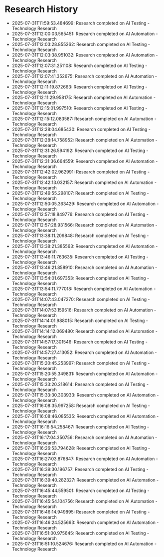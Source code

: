 # Research History

- 2025-07-31T11:59:53.484699: Research completed on AI Testing - Technology Research
- 2025-07-31T12:00:03.565451: Research completed on AI Automation - Technology Research
- 2025-07-31T12:03:28.855262: Research completed on AI Testing - Technology Research
- 2025-07-31T12:03:38.951032: Research completed on AI Automation - Technology Research
- 2025-07-31T12:07:31.251108: Research completed on AI Testing - Technology Research
- 2025-07-31T12:07:41.352675: Research completed on AI Automation - Technology Research
- 2025-07-31T12:11:19.872663: Research completed on AI Testing - Technology Research
- 2025-07-31T12:11:29.958175: Research completed on AI Automation - Technology Research
- 2025-07-31T12:15:01.997510: Research completed on AI Testing - Technology Research
- 2025-07-31T12:15:12.083587: Research completed on AI Automation - Technology Research
- 2025-07-31T12:28:04.685430: Research completed on AI Testing - Technology Research
- 2025-07-31T12:28:14.758952: Research completed on AI Automation - Technology Research
- 2025-07-31T12:31:26.594192: Research completed on AI Testing - Technology Research
- 2025-07-31T12:31:36.664559: Research completed on AI Automation - Technology Research
- 2025-07-31T12:42:02.962991: Research completed on AI Testing - Technology Research
- 2025-07-31T12:42:13.032157: Research completed on AI Automation - Technology Research
- 2025-07-31T12:49:55.298107: Research completed on AI Testing - Technology Research
- 2025-07-31T12:50:05.363429: Research completed on AI Automation - Technology Research
- 2025-07-31T12:57:18.849776: Research completed on AI Testing - Technology Research
- 2025-07-31T12:57:28.931566: Research completed on AI Automation - Technology Research
- 2025-07-31T13:38:11.209848: Research completed on AI Testing - Technology Research
- 2025-07-31T13:38:21.385563: Research completed on AI Automation - Technology Research
- 2025-07-31T13:46:11.763635: Research completed on AI Testing - Technology Research
- 2025-07-31T13:46:21.858910: Research completed on AI Automation - Technology Research
- 2025-07-31T13:54:01.697353: Research completed on AI Testing - Technology Research
- 2025-07-31T13:54:11.777018: Research completed on AI Automation - Technology Research
- 2025-07-31T14:07:43.047270: Research completed on AI Testing - Technology Research
- 2025-07-31T14:07:53.159516: Research completed on AI Automation - Technology Research
- 2025-07-31T14:14:01.988015: Research completed on AI Testing - Technology Research
- 2025-07-31T14:14:12.069480: Research completed on AI Automation - Technology Research
- 2025-07-31T14:57:17.301546: Research completed on AI Testing - Technology Research
- 2025-07-31T14:57:27.413052: Research completed on AI Automation - Technology Research
- 2025-07-31T15:20:45.253997: Research completed on AI Testing - Technology Research
- 2025-07-31T15:20:55.349831: Research completed on AI Automation - Technology Research
- 2025-07-31T15:33:20.218614: Research completed on AI Testing - Technology Research
- 2025-07-31T15:33:30.303933: Research completed on AI Automation - Technology Research
- 2025-07-31T16:08:35.997258: Research completed on AI Testing - Technology Research
- 2025-07-31T16:08:46.085535: Research completed on AI Automation - Technology Research
- 2025-07-31T16:16:54.258467: Research completed on AI Testing - Technology Research
- 2025-07-31T16:17:04.350756: Research completed on AI Automation - Technology Research
- 2025-07-31T16:26:53.794628: Research completed on AI Testing - Technology Research
- 2025-07-31T16:27:03.876847: Research completed on AI Automation - Technology Research
- 2025-07-31T16:39:30.196757: Research completed on AI Testing - Technology Research
- 2025-07-31T16:39:40.282327: Research completed on AI Automation - Technology Research
- 2025-07-31T16:45:44.559501: Research completed on AI Testing - Technology Research
- 2025-07-31T16:45:54.104756: Research completed on AI Automation - Technology Research
- 2025-07-31T16:46:14.949895: Research completed on AI Testing - Technology Research
- 2025-07-31T16:46:24.525663: Research completed on AI Automation - Technology Research
- 2025-07-31T16:51:00.975645: Research completed on AI Testing - Technology Research
- 2025-07-31T16:51:10.524676: Research completed on AI Automation - Technology Research
